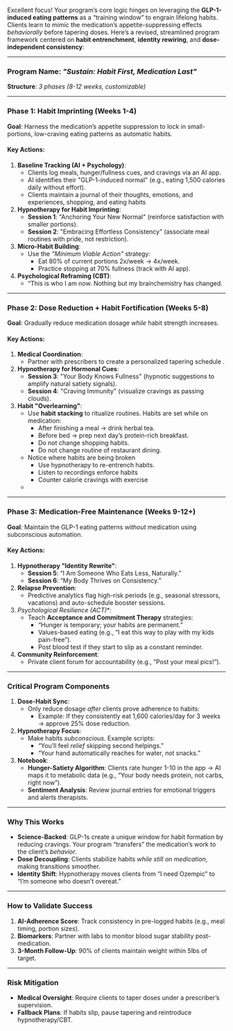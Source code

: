 Excellent focus! Your program’s core logic hinges on leveraging the **GLP-1-induced eating patterns** as a “training window” to engrain lifelong habits. Clients learn to mimic the medication’s appetite-suppressing effects *behaviorally* before tapering doses. Here’s a revised, streamlined program framework centered on **habit entrenchment**, **identity rewiring**, and **dose-independent consistency**:

---

### **Program Name**: *"Sustain: Habit First, Medication Last"*  
**Structure**: *3 phases (8-12 weeks, customizable)*  

---

### **Phase 1: Habit Imprinting (Weeks 1-4)**  
**Goal**: Harness the medication’s appetite suppression to lock in small-portions, low-craving eating patterns as automatic habits.  

#### **Key Actions**:  
1. **Baseline Tracking (AI + Psychology)**:  
   - Clients log meals, hunger/fullness cues, and cravings via an AI app.  
   - AI identifies their "GLP-1-induced normal" (e.g., eating 1,500 calories daily without effort).  
   - Clients maintain a journal of their thoughts, emotions, and experiences, shopping, and eating habits
2. **Hypnotherapy for Habit Imprinting**:  
   - **Session 1**: "Anchoring Your New Normal" (reinforce satisfaction with smaller portions).  
   - **Session 2**: "Embracing Effortless Consistency" (associate meal routines with pride, not restriction).  
3. **Micro-Habit Building**:  
   - Use the *"Minimum Viable Action"* strategy:  
     - Eat 80% of current portions 2x/week → 4x/week.  
     - Practice stopping at 70% fullness (track with AI app).  
4. **Psychological Reframing (CBT)**:  
   -  “This is who I am now.  Nothing but my brainchemistry has changed. 

---

### **Phase 2: Dose Reduction + Habit Fortification (Weeks 5-8)**  
**Goal**: Gradually reduce medication dosage *while* habit strength increases.  

#### **Key Actions**:  
1. **Medical Coordination**:  
   - Partner with prescribers to create a personalized tapering schedule  .  
2. **Hypnotherapy for Hormonal Cues**:  
   - **Session 3**: "Your Body Knows Fullness" (hypnotic suggestions to amplify natural satiety signals).  
   - **Session 4**: "Craving Immunity" (visualize cravings as passing clouds).  
3. **Habit "Overlearning"**:  
   - Use **habit stacking** to ritualize routines.  Habits are set while on medication:  
     - After finishing a meal → drink herbal tea.  
     - Before bed → prep next day’s protein-rich breakfast.  
     - Do not change shopping habits. 
     - Do not change routine of restaurant dining.
   - Notice where habits are being broken
     - Use hypnotherapy to re-entrench habits.  
     - Listen to recordings enforce habits
     - Counter calorie cravings with exercise 
   - 

---

### **Phase 3: Medication-Free Maintenance (Weeks 9-12+)**  
**Goal**: Maintain the GLP-1 eating patterns *without* medication using subconscious automation.  

#### **Key Actions**:  
1. **Hypnotherapy "Identity Rewrite"**:  
   - **Session 5**: “I Am Someone Who Eats Less, Naturally.”  
   - **Session 6**: “My Body Thrives on Consistency.”  
2. **Relapse Prevention**:  
   - Predictive analytics flag high-risk periods (e.g., seasonal stressors, vacations) and auto-schedule booster sessions.  
3. **Psychological Resilience (ACT*)**:  
   - Teach **Acceptance and Commitment Therapy** strategies:  
     - “Hunger is temporary; your habits are permanent.”  
     - Values-based eating (e.g., “I eat this way to play with my kids pain-free”).  
     - Post blood test if they start to slip as a constant reminder.
4. **Community Reinforcement**:  
   - Private client forum for accountability (e.g., “Post your meal pics!”).  

---

### **Critical Program Components**  
1. **Dose-Habit Sync**:  
   - Only reduce dosage *after* clients prove adherence to habits:  
     - Example: If they consistently eat 1,600 calories/day for 3 weeks → approve 25% dose reduction.  
2. **Hypnotherapy Focus**:  
   - Make habits *subconscious*. Example scripts:  
     - “You’ll feel *relief* skipping second helpings.”  
     - “Your hand automatically reaches for water, not snacks.”  
3. **Notebook**:  
   - **Hunger-Satiety Algorithm**: Clients rate hunger 1-10 in the app → AI maps it to metabolic data (e.g., “Your body needs protein, not carbs, right now”).  
   - **Sentiment Analysis**: Review journal entries for emotional triggers and alerts therapists.  

---

### **Why This Works**  
- **Science-Backed**: GLP-1s create a unique window for habit formation by reducing cravings. Your program “transfers” the medication’s work to the client’s *behavior*.  
- **Dose Decoupling**: Clients stabilize habits *while still on medication*, making transitions smoother.  
- **Identity Shift**: Hypnotherapy moves clients from “I need Ozempic” to “I’m someone who doesn’t overeat.”  

---

### **How to Validate Success**  
1. **AI-Adherence Score**: Track consistency in pre-logged habits (e.g., meal timing, portion sizes).  
2. **Biomarkers**: Partner with labs to monitor blood sugar stability post-medication.  
3. **3-Month Follow-Up**: 90% of clients maintain weight within 5lbs of target. 

---

### **Risk Mitigation**  
- **Medical Oversight**: Require clients to taper doses under a prescriber’s supervision.  
- **Fallback Plans**: If habits slip, pause tapering and reintroduce hypnotherapy/CBT.  

 